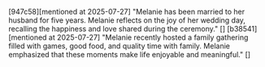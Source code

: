 [947c58][mentioned at 2025-07-27] "Melanie has been married to her husband for five years. Melanie reflects on the joy of her wedding day, recalling the happiness and love shared during the ceremony." []
[b38541][mentioned at 2025-07-27] "Melanie recently hosted a family gathering filled with games, good food, and quality time with family. Melanie emphasized that these moments make life enjoyable and meaningful." []